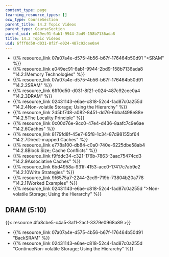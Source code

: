 ```yaml
---
content_type: page
learning_resource_types: []
ocw_type: CourseSection
parent_title: 14.2 Topic Videos
parent_type: CourseSection
parent_uid: e049ec91-6ab1-9944-2bd9-158b7136ada8
title: 14.2 Topic Videos
uid: 6fff0d50-d031-8f2f-e024-487c92cee0a4
---
```


*   {{% resource_link 07a07a4e-d575-4b56-b67f-176464b50d91 "\<SRAM" %}}
*   {{% resource_link e049ec91-6ab1-9944-2bd9-158b7136ada8 "14.2.1Memory Technologies" %}}
*   {{% resource_link 07a07a4e-d575-4b56-b67f-176464b50d91 "14.2.2SRAM" %}}
*   {{% resource_link 6fff0d50-d031-8f2f-e024-487c92cee0a4 "14.2.3DRAM" %}}
*   {{% resource_link 02431143-e6ae-c818-52c4-1ad87c0a255d "14.2.4Non-volatile Storage; Using the Hierarchy" %}}
*   {{% resource_link 2d5bf7d8-a082-8451-dd76-6bbaf498e88e "14.2.5The Locality Principle" %}}
*   {{% resource_link 0c00d76e-9cc0-47e4-d436-8aafc7c9e6ae "14.2.6Caches" %}}
*   {{% resource_link 8179fd8f-45e7-85f8-1c34-87d98155bf64 "14.2.7Direct-mapped Caches" %}}
*   {{% resource_link e778a100-db84-c0a0-740e-6225dbe58ab4 "14.2.8Block Size; Cache Conflicts" %}}
*   {{% resource_link f9fddc34-c321-176b-7863-3aac75474cd3 "14.2.9Associative Caches" %}}
*   {{% resource_link 6bd4958a-931f-4153-acc0-17417c7ab9e2 "14.2.10Write Strategies" %}}
*   {{% resource_link 9f6575a7-2244-2cd9-719b-73804b20a778 "14.2.11Worked Examples" %}}
*   {{% resource_link 02431143-e6ae-c818-52c4-1ad87c0a255d "\>Non-volatile Storage; Using the Hierarchy" %}}

DRAM (5:10)
-----------

{{< resource 4fa8cbe5-c4a5-3af1-2acf-3379e0968a89 >}}

*   {{% resource_link 07a07a4e-d575-4b56-b67f-176464b50d91 "BackSRAM" %}}
*   {{% resource_link 02431143-e6ae-c818-52c4-1ad87c0a255d "ContinueNon-volatile Storage; Using the Hierarchy" %}}